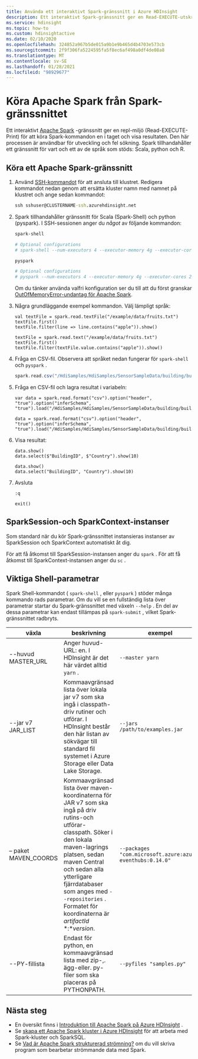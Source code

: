 ```yaml
---
title: Använda ett interaktivt Spark-gränssnitt i Azure HDInsight
description: Ett interaktivt Spark-gränssnitt ger en Read-EXECUTE-utskrift för att köra Spark-kommandon en i taget och visa resultaten.
ms.service: hdinsight
ms.topic: how-to
ms.custom: hdinsightactive
ms.date: 02/10/2020
ms.openlocfilehash: 324852a967b5de015a9b1e9b465d4b4703e573cb
ms.sourcegitcommit: 2f9f306fa5224595fa5f8ec6af498a0df4de08a8
ms.translationtype: MT
ms.contentlocale: sv-SE
ms.lasthandoff: 01/28/2021
ms.locfileid: "98929677"
---
```

# <a name="run-apache-spark-from-the-spark-shell"></a>Köra Apache Spark från Spark-gränssnittet

Ett interaktivt [Apache Spark](https://spark.apache.org/) -gränssnitt ger en repl-miljö (Read-EXECUTE-Print) för att köra Spark-kommandon en i taget och visa resultaten. Den här processen är användbar för utveckling och fel sökning. Spark tillhandahåller ett gränssnitt för vart och ett av de språk som stöds: Scala, python och R.

## <a name="run-an-apache-spark-shell"></a>Köra ett Apache Spark-gränssnitt

1. Använd [SSH-kommandot](../hdinsight-hadoop-linux-use-ssh-unix.md) för att ansluta till klustret. Redigera kommandot nedan genom att ersätta kluster namn med namnet på klustret och ange sedan kommandot:

    ```cmd
    ssh sshuser@CLUSTERNAME-ssh.azurehdinsight.net
    ```

1. Spark tillhandahåller gränssnitt för Scala (Spark-Shell) och python (pyspark). I SSH-sessionen anger du *något* av följande kommandon:

    ```bash
    spark-shell

    # Optional configurations
    # spark-shell --num-executors 4 --executor-memory 4g --executor-cores 2 --driver-memory 8g --driver-cores 4
    ```

    ```bash
    pyspark

    # Optional configurations
    # pyspark --num-executors 4 --executor-memory 4g --executor-cores 2 --driver-memory 8g --driver-cores 4
    ```

    Om du tänker använda valfri konfiguration ser du till att du först granskar [OutOfMemoryError-undantag för Apache Spark](./apache-spark-troubleshoot-outofmemory.md).

1. Några grundläggande exempel kommandon. Välj lämpligt språk:

    ```spark-shell
    val textFile = spark.read.textFile("/example/data/fruits.txt")
    textFile.first()
    textFile.filter(line => line.contains("apple")).show()
    ```

    ```pyspark
    textFile = spark.read.text("/example/data/fruits.txt")
    textFile.first()
    textFile.filter(textFile.value.contains("apple")).show()
    ```

1. Fråga en CSV-fil. Observera att språket nedan fungerar för `spark-shell` och `pyspark` .

    ```scala
    spark.read.csv("/HdiSamples/HdiSamples/SensorSampleData/building/building.csv").show()
    ```

1. Fråga en CSV-fil och lagra resultat i variabeln:

    ```spark-shell
    var data = spark.read.format("csv").option("header", "true").option("inferSchema", "true").load("/HdiSamples/HdiSamples/SensorSampleData/building/building.csv")
    ```

    ```pyspark
    data = spark.read.format("csv").option("header", "true").option("inferSchema", "true").load("/HdiSamples/HdiSamples/SensorSampleData/building/building.csv")
    ```

1. Visa resultat:

    ```spark-shell
    data.show()
    data.select($"BuildingID", $"Country").show(10)
    ```

    ```pyspark
    data.show()
    data.select("BuildingID", "Country").show(10)
    ```

1. Avsluta

    ```spark-shell
    :q
    ```

    ```pyspark
    exit()
    ```

## <a name="sparksession-and-sparkcontext-instances"></a>SparkSession-och SparkContext-instanser

Som standard när du kör Spark-gränssnittet instansieras instanser av SparkSession och SparkContext automatiskt åt dig.

För att få åtkomst till SparkSession-instansen anger du `spark` . För att få åtkomst till SparkContext-instansen anger du `sc` .

## <a name="important-shell-parameters"></a>Viktiga Shell-parametrar

Spark Shell-kommandot ( `spark-shell` , eller `pyspark` ) stöder många kommando rads parametrar. Om du vill se en fullständig lista över parametrar startar du Spark-gränssnittet med växeln `--help` . En del av dessa parametrar kan endast tillämpas på `spark-submit` , vilket Spark-gränssnittet radbryts.

| växla | beskrivning | exempel |
| --- | --- | --- |
| --huvud MASTER_URL | Anger huvud-URL: en. I HDInsight är det här värdet alltid `yarn` . | `--master yarn`|
| --jar v7 JAR_LIST | Kommaavgränsad lista över lokala jar v7 som ska ingå i classpath-driv rutiner och utförar. I HDInsight består den här listan av sökvägar till standard fil systemet i Azure Storage eller Data Lake Storage. | `--jars /path/to/examples.jar` |
| – paket MAVEN_COORDS | Kommaavgränsad lista över maven-koordinaterna för JAR v7 som ska ingå på driv rutins-och utförar-classpath. Söker i den lokala maven-lagrings platsen, sedan maven Central och sedan alla ytterligare fjärrdatabaser som anges med `--repositories` . Formatet för koordinaterna är *artifactId* *:**version*. | `--packages "com.microsoft.azure:azure-eventhubs:0.14.0"`|
| --PY-fillista | Endast för python, en kommaavgränsad lista med zip-,. ägg-eller. py-filer som ska placeras på PYTHONPATH. | `--pyfiles "samples.py"` |

## <a name="next-steps"></a>Nästa steg

- En översikt finns i [Introduktion till Apache Spark på Azure HDInsight](apache-spark-overview.md) .
- Se [skapa ett Apache Spark kluster i Azure HDInsight](apache-spark-jupyter-spark-sql.md) för att arbeta med Spark-kluster och SparkSQL.
- Se [Vad är Apache Spark strukturerad strömning?](apache-spark-streaming-overview.md) om du vill skriva program som bearbetar strömmande data med Spark.
